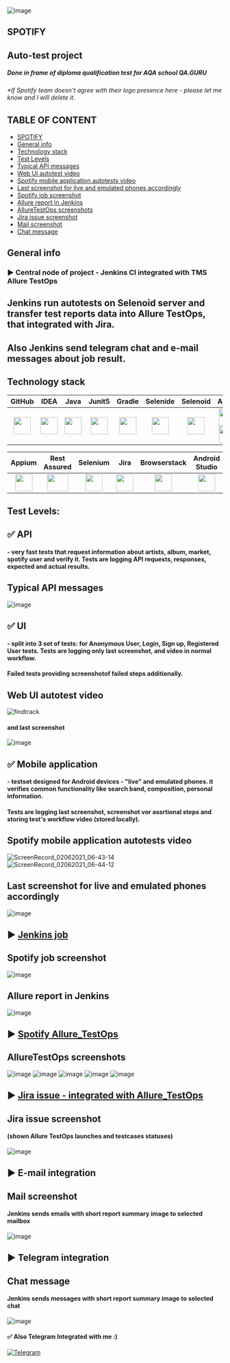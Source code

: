 ![image](https://user-images.githubusercontent.com/38681283/120556173-d0631600-c404-11eb-894a-6c7ec19704ca.png)
## SPOTIFY 
## Auto-test project
##### Done in frame of diploma qualification test for AQA school QA.GURU
###### *If Spotify team doesn't agree with their logo presence here - please let me know and I will delete it.
## TABLE OF CONTENT
* [SPOTIFY](#spotify)
* [General info](#general-info)
* [Technology stack](#technology-stack)
* [Test Levels](#test-levels)
* [Typical API messages](#typical-api-messages)
* [Web UI autotest video](#web-ui-autotest-video)
* [Spotify mobile application autotests video](#spotify-mobile-application-autotests-video)
* [Last screenshot for live and emulated phones accordingly](#last-screenshot-for-live-and-emulated-phones-accordingly)
* [Spotify job screenshot](#spotify-job-screenshot)
* [Allure report in Jenkins](#allure-report-in-jenkins)
* [AllureTestOps screenshots](#alluretestops-screenshots)
* [Jira issue screenshot](#jira-issue-screenshot)
* [Mail screenshot](#mail-screenshot)
* [Chat message](#chat-message)


## General info
### :arrow_forward: Central node of project - Jenkins CI integrated with TMS Allure TestOps
## Jenkins run autotests on Selenoid server and transfer test reports data into Allure TestOps, that integrated with Jira.
## Also Jenkins send telegram chat and e-mail messages about job result.

## Technology stack
| GitHub | IDEA | Java | Junit5 | Gradle | Selenide | Selenoid | Allure | Jenkins |
|:-----:|:-----:|:----:|:------:|:------:|:--------:|:--------:|:------------:|:-------:|
|<img src="https://user-images.githubusercontent.com/38681283/120561870-048f0480-c40e-11eb-9ff8-c155f9d617c4.png" width="40" height="40"> | <img src="https://user-images.githubusercontent.com/38681283/120561799-e88b6300-c40d-11eb-91ba-d4103ef6d4b5.png" width="40" height="40"> | <img src="https://user-images.githubusercontent.com/38681283/120561837-f7721580-c40d-11eb-8590-7b3b0b5eb50d.png" width="40" height="40"> | <img src="https://user-images.githubusercontent.com/38681283/120562013-43bd5580-c40e-11eb-926f-1b8d3dc9e965.png" width="40" height="40"> | <img src="https://user-images.githubusercontent.com/38681283/120562398-fbeafe00-c40e-11eb-9fe7-3a641bf7115c.png" width="40" height="40"> | <img src="https://user-images.githubusercontent.com/38681283/120562458-1c1abd00-c40f-11eb-8ce8-2eb023f3e24f.png" width="40" height="40"> | <img src="https://user-images.githubusercontent.com/38681283/120562511-38b6f500-c40f-11eb-8b04-208bec6529aa.png" width="40" height="40"> | <img src="https://user-images.githubusercontent.com/38681283/120562749-b5e26a00-c40f-11eb-91d9-641e254428c9.png" width="40" height="40"> <img src="https://user-images.githubusercontent.com/38681283/120562784-c692e000-c40f-11eb-8298-aa3858159184.png" width="40" height="40"> | <img src="https://user-images.githubusercontent.com/38681283/120562827-e0342780-c40f-11eb-9430-05ae54f145b1.png" width="40" height="40"> |  

| Appium | Rest Assured | Selenium | Jira | Browserstack | Android Studio | Telegram |
|:-------------:|:--------:|:------:|:------------:|:--------------:|:---------:|:------:|
<img src="https://user-images.githubusercontent.com/38681283/120563090-72d4c680-c410-11eb-8a3f-2309be0a818f.png" width="40" height="40"> |<img src="https://user-images.githubusercontent.com/38681283/120566097-335da880-c417-11eb-9e7b-248f6d5d4370.png" width="50" height="40"> | <img src="https://user-images.githubusercontent.com/38681283/120566010-eed20d00-c416-11eb-940d-56923ceff1bf.png" width="40" height="40"> | <img src="https://user-images.githubusercontent.com/38681283/120563529-79b00900-c411-11eb-8ab7-d5caf8b11ac1.png" width="40" height="40"> | <img src="https://user-images.githubusercontent.com/38681283/120565685-4ae86180-c416-11eb-9e62-42edc0e07e14.png" width="40" height="40"> | <img src="https://user-images.githubusercontent.com/38681283/120563229-bf200680-c410-11eb-91a6-d54243d0cda6.png" width="40" height="40"> | <img src="https://user-images.githubusercontent.com/38681283/120566160-54be9480-c417-11eb-86b7-4445fcdc8183.png" width="40" height="40"> |

## Test Levels:
## :white_check_mark: API      
#### - very fast tests that request information about artists, album, market, spotify user and verify it. Tests are logging API requests, responses, expected and actual results.
## Typical API messages
![image](https://user-images.githubusercontent.com/38681283/120557802-233dcd00-c407-11eb-9fe2-d65052a03f41.png)
## :white_check_mark: UI            
#### - split into 3 set of tests: for Anonymous User, Login, Sign up, Registered User tests. Tests are logging only last screenshot, and video in normal workflow.
#### Failed tests providing screenshotof failed steps additionally.
## Web UI autotest video
![findtrack](https://user-images.githubusercontent.com/38681283/120558512-43ba5700-c408-11eb-8ab4-5f9e48b952f8.gif)
#### and last screenshot
![image](https://user-images.githubusercontent.com/38681283/120561043-87af5b00-c40c-11eb-8c2a-202bed1de2be.png)
## :white_check_mark: Mobile application           
#### - testset designed for Android devices - "live" and emulated phones. it verifies common functionality like search band, composition, personal information. 
#### Tests are logging last screenshot, screenshot vor assrtional steps and storing test's workflow video (stored locally).
## Spotify mobile application autotests video
![ScreenRecord_02062021_06-43-14](https://user-images.githubusercontent.com/38681283/120558842-bcb9ae80-c408-11eb-93a1-0458a09df578.gif)
![ScreenRecord_02062021_06-44-12](https://user-images.githubusercontent.com/38681283/120558846-bdeadb80-c408-11eb-99ae-61b1af11c2b3.gif)
## Last screenshot for live and emulated phones accordingly
![image](https://user-images.githubusercontent.com/38681283/120560727-eaecbd80-c40b-11eb-98c8-d8e4dfc5a6de.png)
## :arrow_forward: [Jenkins job][1]
## Spotify job screenshot
![image](https://user-images.githubusercontent.com/38681283/120642012-08a63b00-c47d-11eb-9687-b463348d2c78.png)
## Allure report in Jenkins
![image](https://user-images.githubusercontent.com/38681283/120564585-ed531580-c413-11eb-8515-40979492ec24.png)
## :arrow_forward: [Spotify Allure_TestOps][2]
## AllureTestOps screenshots
![image](https://user-images.githubusercontent.com/38681283/120640087-c0861900-c47a-11eb-891e-34382f8df197.png)
![image](https://user-images.githubusercontent.com/38681283/120640222-e0b5d800-c47a-11eb-9fc9-15d4bce0180c.png)
![image](https://user-images.githubusercontent.com/38681283/120640315-00e59700-c47b-11eb-81e5-b46814df3ea2.png)
![image](https://user-images.githubusercontent.com/38681283/120640404-1eb2fc00-c47b-11eb-8630-5e78fb6e5c92.png)
![image](https://user-images.githubusercontent.com/38681283/120641333-2921c580-c47c-11eb-9b68-25280b4f8e6e.png)
## :arrow_forward: [Jira issue - integrated with Allure_TestOps][3]
## Jira issue screenshot
#### (shown Allure TestOps launches and testcases statuses)
![image](https://user-images.githubusercontent.com/38681283/120621762-de498300-c466-11eb-9e71-f0a5001d446e.png)
## :arrow_forward: E-mail integration
## Mail screenshot
#### Jenkins sends emails with short report summary image to selected mailbox
![image](https://user-images.githubusercontent.com/38681283/120648070-ea900900-c483-11eb-94d0-9c32369078ce.png)
## :arrow_forward: Telegram integration
## Chat message
#### Jenkins sends messages with short report summary image to selected chat
![image](https://user-images.githubusercontent.com/38681283/120643739-355b5200-c47f-11eb-8a4d-bac92a8240c5.png)
#### :white_check_mark: Also Telegram Integrated with me :)
[![Telegram](https://img.shields.io/badge/-Telegram-0b0a1a?style=for-the-badge&logo=telegram&logoColor=27A0D9)](https://t.me/yuriy_logvinov)

[1]: https://jenkins.autotests.cloud/job/spotify_auto_diploma
[2]: https://allure.autotests.cloud/project/204/launches
[3]: https://jira.autotests.cloud/projects/AUTO/issues/AUTO-226
